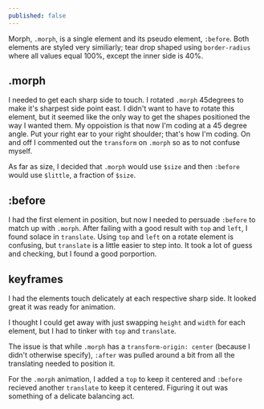 ```yaml
---
published: false
---
```


Morph, `.morph`, is a single element and its pseudo element, `:before`. Both elements are styled very similiarly; tear drop shaped using `border-radius` where all values equal 100%, except the inner side is 40%.

## .morph
I needed to get each sharp side to touch. I rotated `.morph` 45degrees to make it's sharpest side point east. I didn't want to have to rotate this element, but it seemed like the only way to get the shapes positioned the way I wanted them. My oppoistion is that now I'm coding at a 45 degree angle. Put your right ear to your right shoulder; that's how I'm coding. On and off I commented out the `transform` on `.morph` so as to not confuse myself.

As far as size, I decided that `.morph` would use `$size` and then `:before` would use `$little`, a fraction of `$size`.

## :before
I had the first element in position, but now I needed to persuade `:before` to match up with `.morph`. After failing with a good result with `top` and `left`, I found solace in `translate`. Using `top` and `left` on a rotate element is confusing, but `translate` is a little easier to step into. It took a lot of guess and checking, but I found a good porportion.

## keyframes
I had the elements touch delicately at each respective sharp side. It looked great it was ready for animation.

I thought I could get away with just swapping `height` and `width` for each element, but I had to tinker with `top` and `translate`.

The issue is that while `.morph` has a `transform-origin: center` (because I didn't otherwise specify), `:after` was pulled around a bit from all the translating needed to position it.

For the `.morph` animation, I added a `top` to keep it centered and `:before` recieved another `translate` to keep it centered. Figuring it out was something of a delicate balancing act.